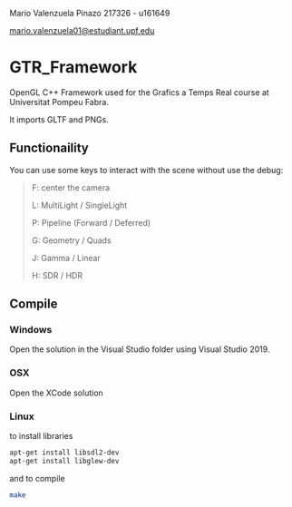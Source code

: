 Mario Valenzuela Pinazo 217326 - u161649
>
mario.valenzuela01@estudiant.upf.edu

# GTR_Framework
OpenGL C++ Framework used for the Grafics a Temps Real course at Universitat Pompeu Fabra.

It imports GLTF and PNGs.

## Functionaility
You can use some keys to interact with the scene without use the debug:

> F: center the camera
>
> L: MultiLight / SingleLight
>
> P: Pipeline (Forward / Deferred)
> 
> G: Geometry / Quads
> 
> J: Gamma / Linear
> 
> H: SDR / HDR



## Compile

### Windows
Open the solution in the Visual Studio folder using Visual Studio 2019.

### OSX
Open the XCode solution

### Linux

to install libraries
```sh
apt-get install libsdl2-dev
apt-get install libglew-dev
```

and to compile
```sh
make
```
